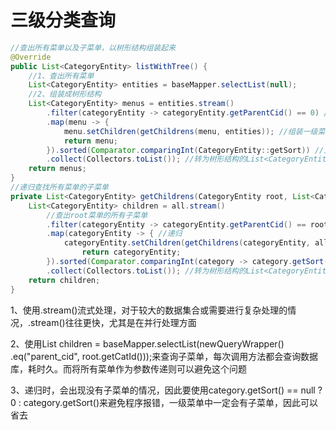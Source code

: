 # 三级分类查询

```java
//查出所有菜单以及子菜单，以树形结构组装起来
@Override
public List<CategoryEntity> listWithTree() {
	//1、查出所有菜单
	List<CategoryEntity> entities = baseMapper.selectList(null);
	//2、组装成树形结构
	List<CategoryEntity> menus = entities.stream()
		.filter(categoryEntity -> categoryEntity.getParentCid() == 0) //找到所有的一级菜单
		.map(menu -> {
			menu.setChildren(getChildrens(menu, entities)); //组装一级菜单的子菜单
			return menu;
		}).sorted(Comparator.comparingInt(CategoryEntity::getSort)) //对一级菜单进行排序
		.collect(Collectors.toList()); //转为树形结构的List<CategoryEntity>
	return menus;
}
//递归查找所有菜单的子菜单
private List<CategoryEntity> getChildrens(CategoryEntity root, List<CategoryEntity> all){
	List<CategoryEntity> children = all.stream()
		//查出root菜单的所有子菜单
        .filter(categoryEntity -> categoryEntity.getParentCid() == root.getCatId()) 
	    .map(categoryEntity -> { //递归
            categoryEntity.setChildren(getChildrens(categoryEntity, all));
                return categoryEntity;
        }).sorted(Comparator.comparingInt(category -> category.getSort() == null ? 0 : category.getSort())) //对子菜单进行排序，对空的sort属性设置为0
        .collect(Collectors.toList()); //转为树形结构的List<CategoryEntity>
    return children;
}
```

1、使用.stream()流式处理，对于较大的数据集合或需要进行复杂处理的情况，.stream()往往更快，尤其是在并行处理方面

2、使用List<CategoryEntity> children = baseMapper.selectList(newQueryWrapper<CategoryEntity>() .eq("parent_cid", root.getCatId()));来查询子菜单，每次调用方法都会查询数据库，耗时久。而将所有菜单作为参数传递则可以避免这个问题

3、递归时，会出现没有子菜单的情况，因此要使用category.getSort() == null ? 0 : category.getSort()来避免程序报错，一级菜单中一定会有子菜单，因此可以省去